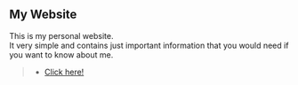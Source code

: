 ## My Website

This is my personal website. <br/>
It very simple and contains just important information that you would need if you want to know about me. 

> - [Click here!](https://rustamyuburov.netlify.app/)
